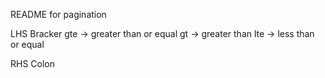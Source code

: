 README for pagination

LHS Bracker
gte -> greater than or equal
gt -> greater than
lte -> less than or equal


RHS Colon
